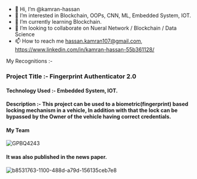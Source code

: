 - 👋 Hi, I’m @kamran-hassan
- 👀 I’m interested in Blockchain, OOPs, CNN, ML, Embedded System, IOT.
- 🌱 I’m currently learning Blockchain.
- 💞️ I’m looking to collaborate on Nueral Network / Blockchain / Data Science
- 📫 How to reach me hassan.kamran107@gmail.com,  https://www.linkedin.com/in/kamran-hassan-55b361128/


<!---
kamran-hassan/kamran-hassan is a ✨ special ✨ repository because its `README.md` (this file) appears on your GitHub profile.
You can click the Preview link to take a look at your changes.
--->

My Recognitions :-  
### Project Title :- Fingerprint Authenticator 2.0
#### Technology Used :- Embedded System, IOT.
#### Description :- This project can be used to a biometric(fingerprint) based locking mechanism in a vehicle, In addition with that the lock can be bypassed by the Owner of the vehicle having correct credentials.

#### My Team
![GPBQ4243](https://user-images.githubusercontent.com/52744272/151304521-78c364a0-1d77-460b-9728-8e3dfb11284d.JPG)
#### It was also published in the news paper.
![b8531763-1100-488d-a79d-156135ceb7e8](https://user-images.githubusercontent.com/52744272/151304616-28d3ca87-9c9f-42ab-b347-b85f8dd60e24.JPG)


